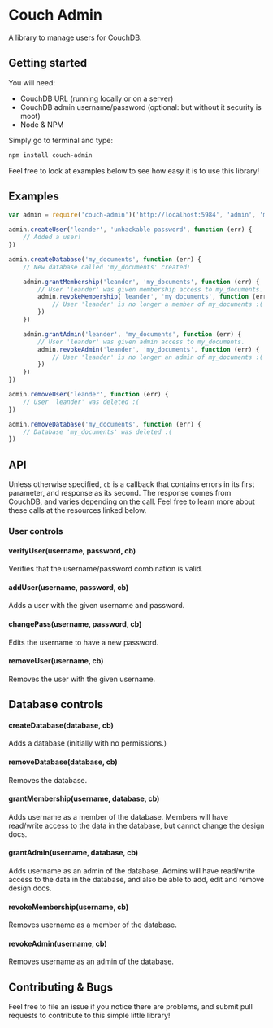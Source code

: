 # Couch Admin

A library to manage users for CouchDB.


## Getting started

You will need:

- CouchDB URL (running locally or on a server)
- CouchDB admin username/password (optional: but without it security is moot)
- Node & NPM

Simply go to terminal and type:

```bash
npm install couch-admin
```

Feel free to look at examples below to see how easy it is to use this library!

## Examples

```js
var admin = require('couch-admin')('http://localhost:5984', 'admin', 'mysecretpassword');

admin.createUser('leander', 'unhackable password', function (err) {
	// Added a user!	
})

admin.createDatabase('my_documents', function (err) {
	// New database called 'my_documents' created!

	admin.grantMembership('leander', 'my_documents', function (err) {
		// User 'leander' was given membership access to my_documents.
		admin.revokeMembership('leander', 'my_documents', function (err) {
			// User 'leander' is no longer a member of my_documents :(
		})
	})

	admin.grantAdmin('leander', 'my_documents', function (err) {
		// User 'leander' was given admin access to my_documents.
		admin.revokeAdmin('leander', 'my_documents', function (err) {
			// User 'leander' is no longer an admin of my_documents :(
		})
	})
})

admin.removeUser('leander', function (err) {
	// User 'leander' was deleted :(
})

admin.removeDatabase('my_documents', function (err) {
	// Database 'my_documents' was deleted :(
})

```

## API

Unless otherwise specified, `cb` is a callback that contains errors in its first parameter, and 
response as its second. The response comes from CouchDB, and varies depending on the call. Feel
free to learn more about these calls at the resources linked below.

### User controls

#### verifyUser(username, password, cb)
Verifies that the username/password combination is valid.

#### addUser(username, password, cb)
Adds a user with the given username and password.

#### changePass(username, password, cb)
Edits the username to have a new password.

#### removeUser(username, cb)
Removes the user with the given username.

## Database controls

#### createDatabase(database, cb)
Adds a database (initially with no permissions.)

#### removeDatabase(database, cb)
Removes the database.

#### grantMembership(username, database, cb)
Adds username as a member of the database. Members will have read/write access to the data in the database, but cannot change the design docs.

#### grantAdmin(username, database, cb)
Adds username as an admin of the database. Admins will have read/write access to the data in the database, and also be able to add, edit and remove design docs.

#### revokeMembership(username, cb)
Removes username as a member of the database.

#### revokeAdmin(username, cb)
Removes username as an admin of the database.


## Contributing & Bugs
Feel free to file an issue if you notice there are problems, and submit pull requests to contribute to this simple little library!



